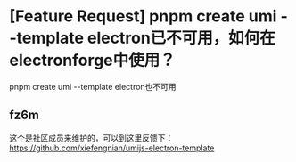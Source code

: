# [Feature Request] pnpm create umi --template electron已不可用，如何在electronforge中使用？

pnpm create umi --template electron也不可用

## fz6m

这个是社区成员来维护的，可以到这里反馈下：https://github.com/xiefengnian/umijs-electron-template

